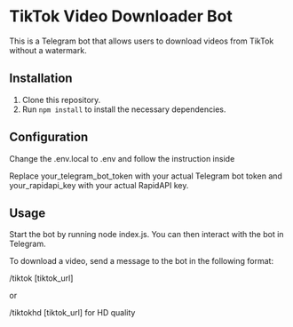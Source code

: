 # TikTok Video Downloader Bot

This is a Telegram bot that allows users to download videos from TikTok without a watermark.

## Installation

1. Clone this repository.
2. Run `npm install` to install the necessary dependencies.

## Configuration

Change the .env.local to .env and follow the instruction inside

Replace your_telegram_bot_token with your actual Telegram bot token and your_rapidapi_key with your actual RapidAPI key.

## Usage

Start the bot by running node index.js. You can then interact with the bot in Telegram.

To download a video, send a message to the bot in the following format:

/tiktok [tiktok_url]

or

/tiktokhd [tiktok_url] for HD quality
